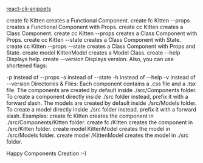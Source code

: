 [react-cli-snippets](https://www.npmjs.com/package/react-cli-snippets)

create fc Kitten creates a Functional Component.
create fc Kitten --props creates a Functional Component with Props.
create cc Kitten creates a Class Component.
create cc Kitten --props creates a Class Component with Props.
create cc Kitten --state creates a Class Component with State.
create cc Kitten --props --state creates a Class Component with Props and State.
create model KittenModel creates a Model Class.
create --help Displays help.
create --version Displays version.
Also, you can use shortened flags:

-p instead of --props
-s instead of --state
-h instead of --help
-v instead of --version
Directories & Files:
Each component contains a .css file and a .tsx file.
The components are created by default inside ./src/Components folder.
To create a component directly inside ./src folder instead, prefix it with a forward slash.
The models are created by default inside ./src/Models folder.
To create a model directly inside ./src folder instead, prefix it with a forward slash.
Examples:
create fc Kitten creates the component in ./src/Components/Kitten folder.
create fc /Kitten creates the component in ./src/Kitten folder.
create model KittenModel creates the model in ./src/Models folder.
create model /KittenModel creates the model in ./src folder.

Happy Components Creation :-)